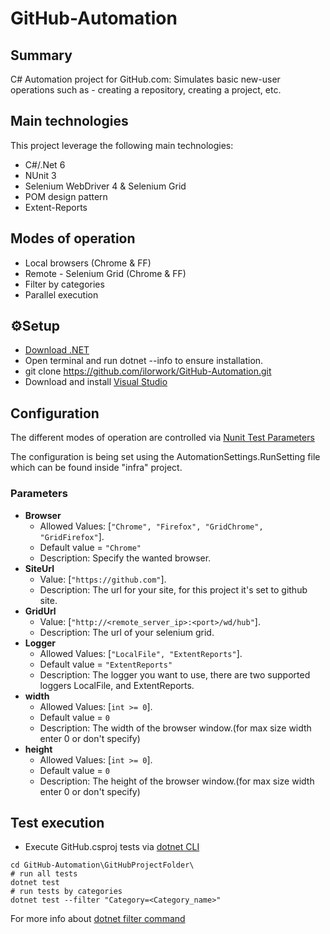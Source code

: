 # GitHub-Automation

## Summary

C# Automation project for GitHub.com:
Simulates basic new-user operations such as - creating a repository, creating a project, etc.

## Main technologies

This project leverage the following main technologies:

- C#/.Net 6
- NUnit 3
- Selenium WebDriver 4 & Selenium Grid
- POM design pattern
- Extent-Reports

## Modes of operation

- Local browsers (Chrome & FF)
- Remote - Selenium Grid (Chrome & FF)
- Filter by categories
- Parallel execution

## ⚙️Setup

- [Download .NET](https://dotnet.microsoft.com/en-us/download)
- Open terminal and run dotnet --info to ensure installation.
- git clone https://github.com/ilorwork/GitHub-Automation.git
- Download and install [Visual Studio](https://visualstudio.microsoft.com/downloads/)

## Configuration

The different modes of operation are controlled via [Nunit Test Parameters](https://docs.nunit.org/articles/nunit/writing-tests/TestContext.html#testparameters)

The configuration is being set using
the AutomationSettings.RunSetting file which can be found inside "infra" project.

### Parameters

- **Browser**
  - Allowed Values: [`"Chrome", "Firefox", "GridChrome", "GridFirefox"`].
  - Default value = `"Chrome"`
  - Description: Specify the wanted browser.
- **SiteUrl**
  - Value: [`"https://github.com"`].
  - Description: The url for your site, for this project it's set to github site.
- **GridUrl**
  - Value: [`"http://<remote_server_ip>:<port>/wd/hub"`].
  - Description: The url of your selenium grid.
- **Logger**
  - Allowed Values: [`"LocalFile", "ExtentReports"`].
  - Default value = `"ExtentReports"`
  - Description: The logger you want to use, there are two supported loggers LocalFile, and ExtentReports.
- **width**
  - Allowed Values: [`int >= 0`].
  - Default value = `0`
  - Description: The width of the browser window.(for max size width enter 0 or don't specify)
- **height**
  - Allowed Values: [`int >= 0`].
  - Default value = `0`
  - Description: The height of the browser window.(for max size width enter 0 or don't specify)

## Test execution

- Execute GitHub.csproj tests via [dotnet CLI](https://docs.microsoft.com/en-us/dotnet/core/tools/)

```
cd GitHub-Automation\GitHubProjectFolder\
# run all tests
dotnet test
# run tests by categories
dotnet test --filter "Category=<Category_name>"
```

For more info about [dotnet filter command](https://docs.microsoft.com/en-us/dotnet/core/tools/dotnet-test#filter-option-details)

